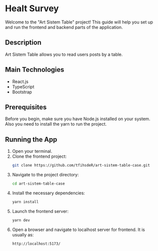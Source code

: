 # Healt Survey

Welcome to the "Art Sistem Table" project! This guide will help you set up and run the frontend and backend parts of the application.

## Description

Art Sistem Table allows you to read users posts by a table.

## Main Technologies

-   React.js
-   TypeScript
-   Bootstrap

## Prerequisites

Before you begin, make sure you have Node.js installed on your system. Also you need to install the yarn to run the project.

## Running the App

1. Open your terminal.
2. Clone the frontend project:
    ```bash
    git clone https://github.com/tfihsdeR/art-sistem-table-case.git
    ```
3. Navigate to the project directory:
    ```bash
    cd art-sistem-table-case
    ```
4. Install the necessary dependencies:
    ```bash
    yarn install
    ```
5. Launch the frontend server:
    ```bash
    yarn dev
    ```
6. Open a browser and navigate to localhost server for frontend. It is usually as:
    ```
    http://localhost:5173/
    ```
